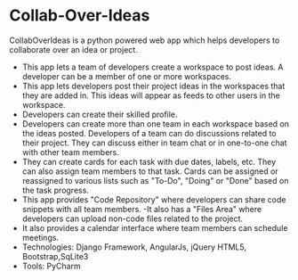 # Collab-Over-Ideas
CollabOverIdeas is a python powered web app which helps developers to collaborate over an idea or project.

- This app lets a team of developers create a workspace to post ideas. A developer can be a member of one or more workspaces.
- This app lets developers post their project ideas in the workspaces that they are added in. This ideas will appear as feeds to other users in the workspace.
- Developers can create their skilled profile.
- Developers can create more than one team in each workspace based on the ideas posted. Developers of a team can do discussions related to their project. They can discuss either in team chat or in one-to-one chat with other team members.
- They can create cards for each task with due dates, labels, etc. They can also assign team members to that task. Cards can be assigned or reassigned to various lists such as "To-Do", "Doing" or "Done" based on the task progress.
- This app provides "Code Repository" where developers can share code snippets with all team members. -It also has a "Files Area" where developers can upload non-code files related to the project.
- It also provides a calendar interface where team members can schedule meetings.
- Technologies: Django Framework, AngularJs, jQuery HTML5, Bootstrap,SqLite3
- Tools: PyCharm
